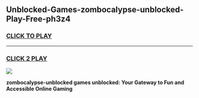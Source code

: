 
## Unblocked-Games-zombocalypse-unblocked-Play-Free-ph3z4
<h3>
<a href="https://premium76.site?title=zombocalypse-unblocked&ref=23A">CLICK TO PLAY</a></h3>
<hr>

<h3>
<a href="https://premium76.site?title=zombocalypse-unblocked&ref=23A">CLICK 2 PLAY</a>
  
</h3>

<a href="https://premium76.site?title=zombocalypse-unblocked&ref=23A"><img src="https://clearcache.store/games.png"></a>


**zombocalypse-unblocked games unblocked: Your Gateway to Fun and Accessible Online Gaming**
